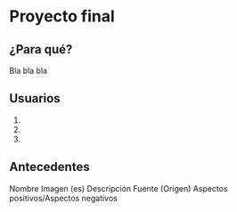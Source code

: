 # Proyecto final


## ¿Para qué?

Bla bla bla 



## Usuarios

1.

2.

3.



## Antecedentes

Nombre
Imagen (es)
Descripción
Fuente (Origen)
Aspectos positivos/Aspectos negativos
